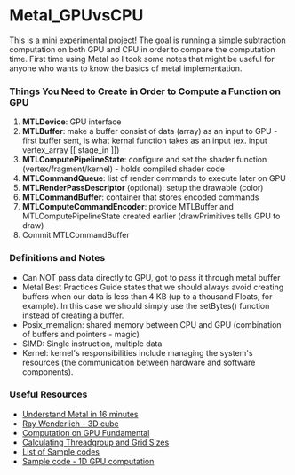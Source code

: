 # Metal_GPUvsCPU
This is a mini experimental project!
The goal is running a simple subtraction computation on both GPU and CPU in order to compare the computation time.
First time using Metal so I took some notes that might be useful for anyone who wants to know the basics of metal implementation.

### Things You Need to Create in Order to Compute a Function on GPU
1. **MTLDevice**: GPU interface
2. **MTLBuffer**: make a buffer consist of data (array) as an input to GPU - first buffer sent, is what kernal function takes as an input (ex. input vertex_array [[ stage_in ]])
3. **MTLComputePipelineState**: configure and set the shader function (vertex/fragment/kernel) - holds compiled shader code
4. **MTLCommandQueue**: list of render commands to execute later on GPU
5. **MTLRenderPassDescriptor** (optional): setup the drawable (color)
6. **MTLCommandBuffer**: container that stores encoded commands
7. **MTLComputeCommandEncoder**: provide MTLBuffer and MTLComputePipelineState created earlier (drawPrimitives tells GPU to draw)
8. Commit MTLCommandBuffer


### Definitions and Notes
* Can NOT pass data directly to GPU, got to pass it through metal buffer
* Metal Best Practices Guide states that we should always avoid creating buffers when our data is less than 4 KB (up to a thousand Floats, for example). In this case we should simply use the setBytes() function instead of creating a buffer.
* Posix_memalign: shared memory between CPU and GPU (combination of buffers and pointers - magic)
* SIMD: Single instruction, multiple data
* Kernel: kernel's responsibilities include managing the system's resources (the communication between hardware and software components).


### Useful Resources
* [Understand Metal in 16 minutes](https://academy.realm.io/posts/swift-summit-simon-gladman-metal/)
* [Ray Wenderlich - 3D cube](https://www.raywenderlich.com/146416/metal-tutorial-swift-3-part-2-moving-3d)
* [Computation on GPU Fundamental](https://developer.apple.com/documentation/metal/compute_processing/hello_compute)
* [Calculating Threadgroup and Grid Sizes](https://developer.apple.com/documentation/metal/compute_processing/calculating_threadgroup_and_grid_sizes)
* [List of Sample codes](http://metalbyexample.com/)
* [Sample code - 1D GPU computation](https://stackoverflow.com/questions/35985353/metal-shading-language-console-output)
